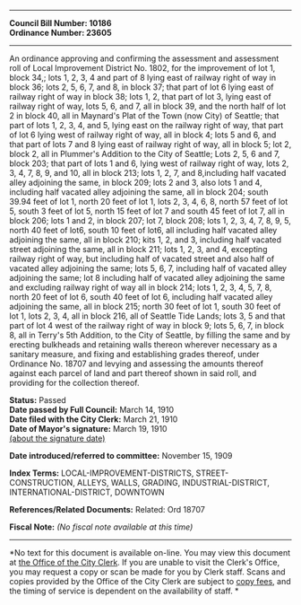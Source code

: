 * * * * *  
  
**Council Bill Number: [](#h0)[](#h2)10186**   
**Ordinance Number: 23605**  
  
* * * * *  
  
An ordinance approving and confirming the assessment and assessment roll of Local Improvement District No. 1802, for the improvement of lot 1, block 34,; lots 1, 2, 3, 4 and part of 8 lying east of railway right of way in block 36; lots 2, 5, 6, 7, and 8, in block 37; that part of lot 6 lying east of railway right of way in block 38; lots 1, 2, that part of lot 3, lying east of railway right of way, lots 5, 6, and 7, all in block 39, and the north half of lot 2 in block 40, all in Maynard's Plat of the Town (now City) of Seattle; that part of lots 1, 2, 3, 4, and 5, lying east on the railway right of way, that part of lot 6 lying west of railway right of way, all in block 4; lots 5 and 6, and that part of lots 7 and 8 lying east of railway right of way, all in block 5; lot 2, block 2, all in Plummer's Addition to the City of Seattle; Lots 2, 5, 6 and 7, block 203; that part of lots 1 and 6, lying west of railway right of way, lots 2, 3, 4, 7, 8, 9, and 10, all in block 213; lots 1, 2, 7, and 8,including half vacated alley adjoining the same, in block 209; lots 2 and 3, also lots 1 and 4, including half vacated alley adjoining the same, all in block 204; south 39.94 feet of lot 1, north 20 feet of lot 1, lots 2, 3, 4, 6, 8, north 57 feet of lot 5, south 3 feet of lot 5, north 15 feet of lot 7 and south 45 feet of lot 7, all in block 206; lots 1 and 2, in block 207; lot 7, block 208; lots 1, 2, 3, 4, 7, 8, 9, 5, north 40 feet of lot6, south 10 feet of lot6, all including half vacated alley adjoining the same, all in block 210; kits 1, 2, and 3, including half vacated street adjoining the same, all in block 211; lots 1, 2, 3, and 4, excepting railway right of way, but including half of vacated street and also half of vacated alley adjoining the same; lots 5, 6, 7, including half of vacated alley adjoining the same; lot 8 including half of vacated alley adjoining the same and excluding railway right of way all in block 214; lots 1, 2, 3, 4, 5, 7, 8, north 20 feet of lot 6, south 40 feet of lot 6, including half vacated alley adjoining the same, all in block 215; north 30 feet of lot 1, south 30 feet of lot 1, lots 2, 3, 4, all in block 216, all of Seattle Tide Lands; lots 3, 5 and that part of lot 4 west of the railway right of way in block 9; lots 5, 6, 7, in block 8, all in Terry's 5th Addition, to the City of Seattle, by filling the same and by erecting bulkheads and retaining walls thereon wherever necessary as a sanitary measure, and fixing and establishing grades thereof, under Ordinance No. 18707 and levying and assessing the amounts thereof against each parcel of land and part thereof shown in said roll, and providing for the collection thereof.  
  
**Status:** Passed   
**Date passed by Full Council:** March 14, 1910   
**Date filed with the City Clerk:** March 21, 1910   
**Date of Mayor's signature:** March 19, 1910   
[(about the signature date)](/~public/approvaldate.htm)   
  
  
**Date introduced/referred to committee:** November 15, 1909   
  
**Index Terms:** LOCAL-IMPROVEMENT-DISTRICTS, STREET-CONSTRUCTION, ALLEYS, WALLS, GRADING, INDUSTRIAL-DISTRICT, INTERNATIONAL-DISTRICT, DOWNTOWN  
  
**References/Related Documents:** Related: Ord 18707  
  
**Fiscal Note:** *(No fiscal note available at this time)*  
  
* * * * *  
  
*No text for this document is available on-line. You may view this document at [the Office of the City Clerk](http://www.seattle.gov/leg/clerk/contactUs.htm). If you are unable to visit the Clerk's Office, you may request a copy or scan be made for you by Clerk staff. Scans and copies provided by the Office of the City Clerk are subject to [copy fees](http://clerk.seattle.gov/~public/clerkfees.htm), and the timing of service is dependent on the availability of staff. *  
  
  
